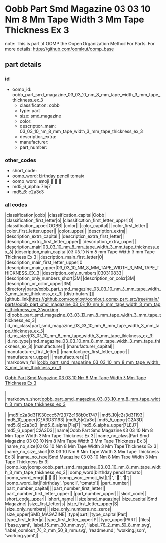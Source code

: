 # Oobb Part Smd Magazine 03 03 10 Nm 8 Mm Tape Width 3 Mm Tape Thickness Ex 3  

note: This is part of OOMP the Oopen Organization Method For Parts. For more details: https://github.com/oomlout/oomp_base

##  part details





### id
* oomp_id: oobb_part_smd_magazine_03_03_10_nm_8_mm_tape_width_3_mm_tape_thickness_ex_3
  * classification: oobb
  * type: part
  * size: smd_magazine
  * color: 
  * description_main: 03_03_10_nm_8_mm_tape_width_3_mm_tape_thickness_ex_3
  * description_extra: 
  * manufacturer: 
  * part_number: 

### other_codes
* short_code: 
* oomp_word: birthday pencil tomato
* oomp_word_emoji :birthday: :pencil: :tomato:
* md5_6_alpha: 7lej7
* md5_6: c2a3d3

### all codes 
|classification|oobb|
|classification_capital|Oobb|
|classification_first_letter|o|
|classification_first_letter_upper|O|
|classification_upper|OOBB|
|color||
|color_capital||
|color_first_letter||
|color_first_letter_upper||
|color_upper||
|description_extra||
|description_extra_capital||
|description_extra_first_letter||
|description_extra_first_letter_upper||
|description_extra_upper||
|description_main|03_03_10_nm_8_mm_tape_width_3_mm_tape_thickness_ex_3|
|description_main_capital|03 03.10 Nm 8 mm Tape Width 3 mm Tape Thickness Ex 3|
|description_main_first_letter|0|
|description_main_first_letter_upper|0|
|description_main_upper|03_03_10_NM_8_MM_TAPE_WIDTH_3_MM_TAPE_THICKNESS_EX_3|
|description_only_numbers|030310833|
|description_only_numbers_short|3M|
|description_or_color|3M|
|description_or_color_upper|3M|
|directory|parts/oobb_part_smd_magazine_03_03_10_nm_8_mm_tape_width_3_mm_tape_thickness_ex_3|
|distributors|[]|
|github_link|https://github.com/oomlout/oomlout_oomp_part_src/tree/main/parts/oobb_part_smd_magazine_03_03_10_nm_8_mm_tape_width_3_mm_tape_thickness_ex_3/working|
|id|oobb_part_smd_magazine_03_03_10_nm_8_mm_tape_width_3_mm_tape_thickness_ex_3|
|id_no_class|part_smd_magazine_03_03_10_nm_8_mm_tape_width_3_mm_tape_thickness_ex_3|
|id_no_size|03_03_10_nm_8_mm_tape_width_3_mm_tape_thickness_ex_3|
|id_no_type|smd_magazine_03_03_10_nm_8_mm_tape_width_3_mm_tape_thickness_ex_3|
|manufacturer||
|manufacturer_capital||
|manufacturer_first_letter||
|manufacturer_first_letter_upper||
|manufacturer_upper||
|manufacturers|[]|
|markdown_full|[oobb_part_smd_magazine_03_03_10_nm_8_mm_tape_width_3_mm_tape_thickness_ex_3](https://github.com/oomlout/oomlout_oomp_part_src/tree/main/parts/oobb_part_smd_magazine_03_03_10_nm_8_mm_tape_width_3_mm_tape_thickness_ex_3/working)<br>[](https://github.com/oomlout/oomlout_oomp_part_src/tree/main/parts/oobb_part_smd_magazine_03_03_10_nm_8_mm_tape_width_3_mm_tape_thickness_ex_3/working)<br>[Oobb Part Smd Magazine 03 03 10 Nm 8 Mm Tape Width 3 Mm Tape Thickness Ex 3](https://github.com/oomlout/oomlout_oomp_part_src/tree/main/parts/oobb_part_smd_magazine_03_03_10_nm_8_mm_tape_width_3_mm_tape_thickness_ex_3/working)<br><br>|
|markdown_short|[oobb_part_smd_magazine_03_03_10_nm_8_mm_tape_width_3_mm_tape_thickness_ex_3](https://github.com/oomlout/oomlout_oomp_part_src/tree/main/parts/oobb_part_smd_magazine_03_03_10_nm_8_mm_tape_width_3_mm_tape_thickness_ex_3/working)<br><br>|
|md5|c2a3d311930ccc57f2372c168b0c1747|
|md5_10|c2a3d31193|
|md5_10_upper|C2A3D31193|
|md5_5|c2a3d|
|md5_5_upper|C2A3D|
|md5_6|c2a3d3|
|md5_6_alpha|7lej7|
|md5_6_alpha_upper|7LEJ7|
|md5_6_upper|C2A3D3|
|name|Oobb Part Smd Magazine 03 03 10 Nm 8 Mm Tape Width 3 Mm Tape Thickness Ex 3|
|name_no_class|Part Smd Magazine 03 03 10 Nm 8 Mm Tape Width 3 Mm Tape Thickness Ex 3|
|name_no_size|03 03 10 Nm 8 Mm Tape Width 3 Mm Tape Thickness Ex 3|
|name_no_size_short|03 03 10 Nm 8 Mm Tape Width 3 Mm Tape Thickness Ex 3|
|name_no_type|Smd Magazine 03 03 10 Nm 8 Mm Tape Width 3 Mm Tape Thickness Ex 3|
|oomp_key|oomp_oobb_part_smd_magazine_03_03_10_nm_8_mm_tape_width_3_mm_tape_thickness_ex_3|
|oomp_word|birthday pencil tomato|
|oomp_word_emoji|:birthday: :pencil: :tomato:|
|oomp_word_emoji_list|[':birthday:', ':pencil:', ':tomato:']|
|oomp_word_list|['birthday', 'pencil', 'tomato']|
|part_number||
|part_number_capital||
|part_number_first_letter||
|part_number_first_letter_upper||
|part_number_upper||
|short_code||
|short_code_upper||
|short_name||
|size|smd_magazine|
|size_capital|Smd Magazine|
|size_first_letter|s|
|size_first_letter_upper|S|
|size_only_numbers||
|size_only_numbers_no_zeros||
|size_upper|SMD_MAGAZINE|
|type|part|
|type_capital|Part|
|type_first_letter|p|
|type_first_letter_upper|P|
|type_upper|PART|
|files|['base.yaml', 'label_15_mm_30_mm.svg', 'label_76_2_mm_50_8_mm.svg', 'label_oomlout_76_2_mm_50_8_mm.svg', 'readme.md', 'working.json', 'working.yaml']|
